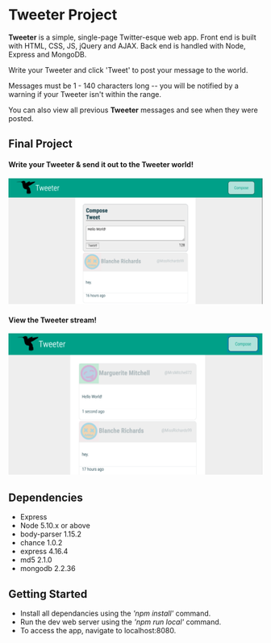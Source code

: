 # Tweeter Project

**Tweeter** is a simple, single-page Twitter-esque web app.
Front end is built with HTML, CSS, JS, jQuery and AJAX. Back end is handled with Node, Express and MongoDB.

Write your Tweeter and click 'Tweet' to post your message to the world.

Messages must be 1 - 140 characters long -- you will be notified by a warning if your Tweeter isn't within the range.

You can also view all previous **Tweeter** messages and see when they were posted.


## Final Project

#### Write your Tweeter & send it out to the **Tweeter** world!

!["Make a Tweet"](https://github.com/isaacsmitty/tweeter/blob/master/screenshots/Screenshot%202019-02-22%20at%2011.13.25%20AM.png)

#### View the Tweeter stream!

!["View Tweets"](https://github.com/isaacsmitty/tweeter/blob/master/screenshots/Screenshot%202019-02-22%20at%2011.55.53%20AM.png)


## Dependencies

* Express
* Node 5.10.x or above
* body-parser 1.15.2
* chance 1.0.2
* express 4.16.4
* md5 2.1.0
* mongodb 2.2.36


## Getting Started

* Install all dependancies using the *'npm install'* command.
* Run the dev web server using the *'npm run local'* command.
* To access the app, navigate to localhost:8080.

